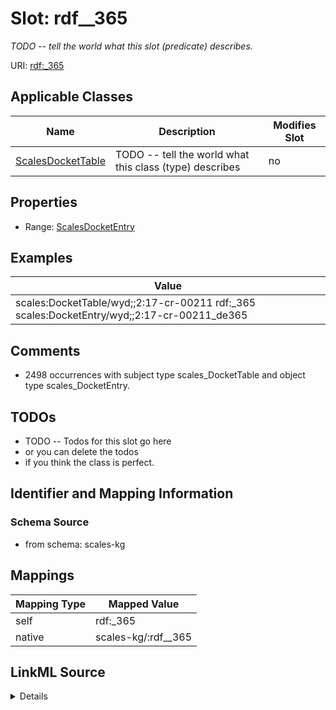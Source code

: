 

# Slot: rdf__365


_TODO -- tell the world what this slot (predicate) describes._





URI: [rdf:_365](http://www.w3.org/1999/02/22-rdf-syntax-ns#_365)



<!-- no inheritance hierarchy -->





## Applicable Classes

| Name | Description | Modifies Slot |
| --- | --- | --- |
| [ScalesDocketTable](../classes/ScalesDocketTable.md) | TODO -- tell the world what this class (type) describes |  no  |







## Properties

* Range: [ScalesDocketEntry](../classes/ScalesDocketEntry.md)






## Examples

| Value |
| --- |
| scales:DocketTable/wyd;;2:17-cr-00211 rdf:_365 scales:DocketEntry/wyd;;2:17-cr-00211_de365 |

## Comments

* 2498 occurrences with subject type scales_DocketTable and object type scales_DocketEntry.

## TODOs

* TODO -- Todos for this slot go here
* or you can delete the todos
* if you think the class is perfect.

## Identifier and Mapping Information







### Schema Source


* from schema: scales-kg




## Mappings

| Mapping Type | Mapped Value |
| ---  | ---  |
| self | rdf:_365 |
| native | scales-kg/:rdf__365 |




## LinkML Source

<details>
```yaml
name: rdf__365
description: TODO -- tell the world what this slot (predicate) describes.
todos:
- TODO -- Todos for this slot go here
- or you can delete the todos
- if you think the class is perfect.
comments:
- 2498 occurrences with subject type scales_DocketTable and object type scales_DocketEntry.
examples:
- value: scales:DocketTable/wyd;;2:17-cr-00211 rdf:_365 scales:DocketEntry/wyd;;2:17-cr-00211_de365
from_schema: scales-kg
rank: 1000
slot_uri: rdf:_365
alias: rdf__365
domain_of:
- scales_DocketTable
range: scales_DocketEntry

```
</details>